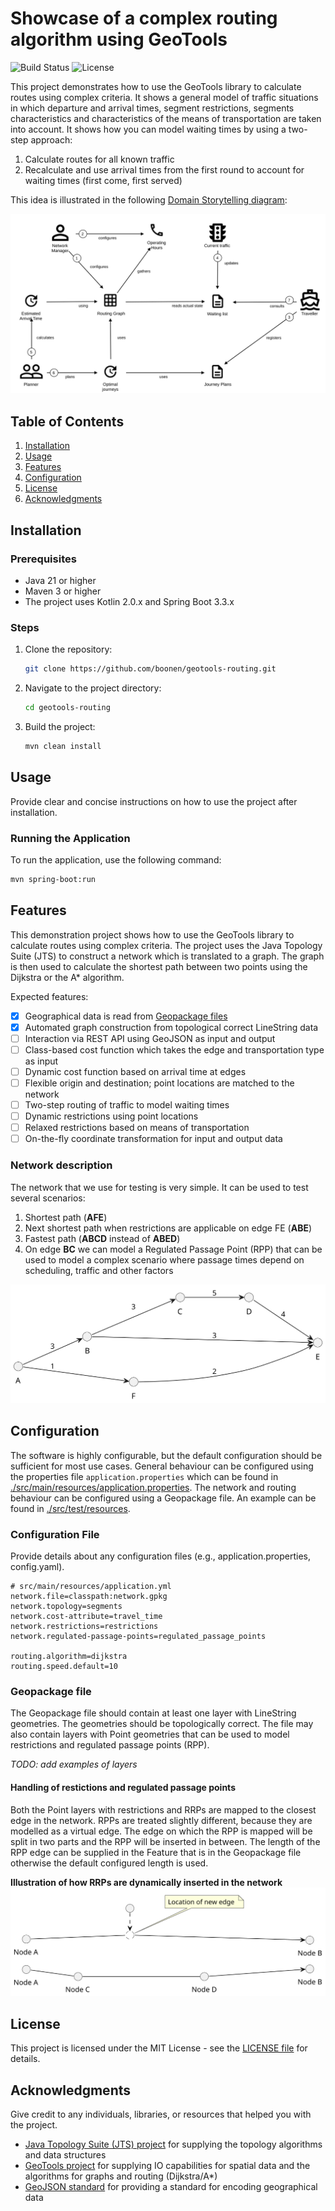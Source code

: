 # Showcase of a complex routing algorithm using GeoTools

![Build Status](https://img.shields.io/github/actions/workflow/status/boonen/geotools-routing/maven.yml) ![License](https://img.shields.io/github/license/boonen/geotools-routing)

This project demonstrates how to use the GeoTools library to calculate routes using complex criteria. It shows a general model of traffic situations in which
departure and arrival times, segment restrictions, segments characteristics and characteristics of the means of transportation are taken into account. It shows
how you can model waiting times by using a two-step approach:

1. Calculate routes for all known traffic
2. Recalculate and use arrival times from the first round to account for waiting times (first come, first served)

This idea is illustrated in the following [Domain Storytelling diagram](https://domainstorytelling.org/):

![Domain Storytelling](./docs/domain_storytelling.svg)

## Table of Contents

1. [Installation](#installation)
2. [Usage](#usage)
3. [Features](#features)
4. [Configuration](#configuration)
5. [License](#license)
6. [Acknowledgments](#acknowledgments)

## Installation

### Prerequisites

- Java 21 or higher
- Maven 3 or higher
- The project uses Kotlin 2.0.x and Spring Boot 3.3.x

### Steps

1. Clone the repository:
   ```bash
   git clone https://github.com/boonen/geotools-routing.git
   ```
2. Navigate to the project directory:
   ```bash
   cd geotools-routing
   ```
3. Build the project:
   ```bash
   mvn clean install
   ```
   
## Usage

Provide clear and concise instructions on how to use the project after installation.

### Running the Application

To run the application, use the following command:

```bash
mvn spring-boot:run
```

## Features

This demonstration project shows how to use the GeoTools library to calculate routes using complex criteria. The project uses the Java Topology Suite (JTS) to
construct a network which is translated to a graph. The graph is then used to calculate the shortest path between two points using the Dijkstra or the A*
algorithm. 

Expected features:

- [x] Geographical data is read from [Geopackage files](https://www.geopackage.org/)
- [x] Automated graph construction from topological correct LineString data
- [ ] Interaction via REST API using GeoJSON as input and output
- [ ] Class-based cost function which takes the edge and transportation type as input
- [ ] Dynamic cost function based on arrival time at edges
- [ ] Flexible origin and destination; point locations are matched to the network
- [ ] Two-step routing of traffic to model waiting times
- [ ] Dynamic restrictions using point locations
- [ ] Relaxed restrictions based on means of transportation
- [ ] On-the-fly coordinate transformation for input and output data

### Network description

The network that we use for testing is very simple. It can be used to test several scenarios:

1. Shortest path (**AFE**)
2. Next shortest path when restrictions are applicable on edge FE (**ABE**)
3. Fastest path (**ABCD** instead of **ABED**)
4. On edge **BC** we can model a Regulated Passage Point (RPP) that can be used to model a complex scenario where passage times depend on scheduling, traffic
   and other factors

![Routing Network](./docs/network.svg)

## Configuration

The software is highly configurable, but the default configuration should be sufficient for most use cases. General behaviour can be configured using the
properties file `application.properties` which can be found in [./src/main/resources/application.properties](./src/main/resources/application.yml). The
network and routing behaviour can be configured using a Geopackage file. An example can be found in [./src/test/resources](./src/test/resources/test_network.gpkg). 

### Configuration File

Provide details about any configuration files (e.g., application.properties, config.yaml).

```properties
# src/main/resources/application.yml
network.file=classpath:network.gpkg
network.topology=segments
network.cost-attribute=travel_time
network.restrictions=restrictions
network.regulated-passage-points=regulated_passage_points

routing.algorithm=dijkstra
routing.speed.default=10
```

### Geopackage file

The Geopackage file should contain at least one layer with LineString geometries. The geometries should be topologically correct. The file may also contain
layers with Point geometries that can be used to model restrictions and regulated passage points (RPP). 

*TODO: add examples of layers*

#### Handling of restictions and regulated passage points

Both the Point layers with restrictions and RRPs are mapped to the closest edge in the network. RPPs are treated slightly different, because they are modelled 
as a virtual edge. The edge on which the RPP is mapped will be split in two parts and the RPP will be inserted in between. The length of the RPP edge can be
supplied in the Feature that is in the Geopackage file otherwise the default configured length is used.

**Illustration of how RRPs are dynamically inserted in the network**
![Dynamic Node Insertion to support RRPs](./docs/dynamic_node_insertion.svg)

## License

This project is licensed under the MIT License - see the [LICENSE file](./LICENSE) for details.

## Acknowledgments

Give credit to any individuals, libraries, or resources that helped you with the project.

* [Java Topology Suite (JTS) project](https://github.com/locationtech/jts) for supplying the topology algorithms and data structures
* [GeoTools project](https://github.com/geotools/geotools) for supplying IO capabilities for spatial data and the algorithms for graphs and routing (Dijkstra/A*)
* [GeoJSON standard](https://tools.ietf.org/html/rfc7946) for providing a standard for encoding geographical data